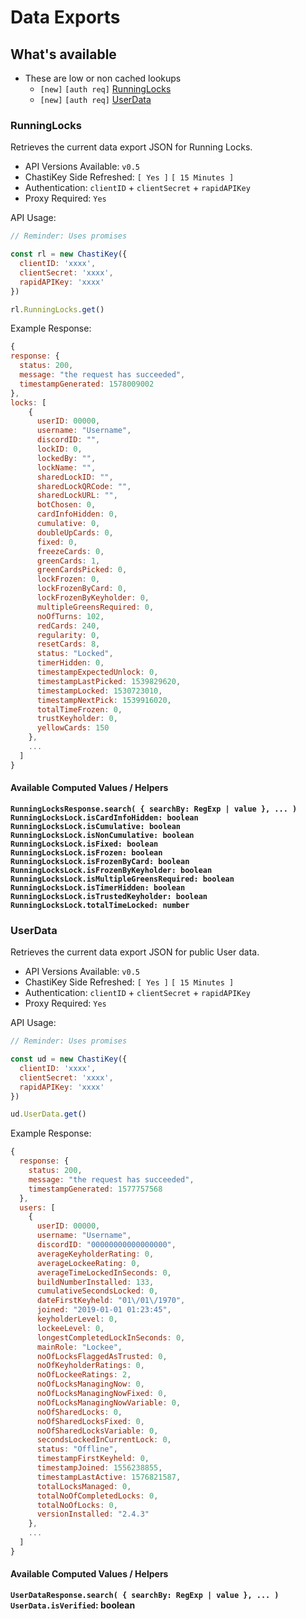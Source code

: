 # Data Exports

## What's available

- These are low or non cached lookups
  - `[new]` `[auth req]` [RunningLocks](#runninglocks)
  - `[new]` `[auth req]` [UserData](#userdata)

### RunningLocks

Retrieves the current data export JSON for Running Locks.

- API Versions Available: `v0.5`
- ChastiKey Side Refreshed: `[ Yes ]` `[ 15 Minutes ]`
- Authentication: `clientID` + `clientSecret` + `rapidAPIKey`
- Proxy Required: `Yes`

API Usage:

```js
// Reminder: Uses promises

const rl = new ChastiKey({
  clientID: 'xxxx',
  clientSecret: 'xxxx',
  rapidAPIKey: 'xxxx'
})

rl.RunningLocks.get()
```

Example Response:

```js
{
response: {
  status: 200,
  message: "the request has succeeded",
  timestampGenerated: 1578009002
},
locks: [
    {
      userID: 00000,
      username: "Username",
      discordID: "",
      lockID: 0,
      lockedBy: "",
      lockName: "",
      sharedLockID: "",
      sharedLockQRCode: "",
      sharedLockURL: "",
      botChosen: 0,
      cardInfoHidden: 0,
      cumulative: 0,
      doubleUpCards: 0,
      fixed: 0,
      freezeCards: 0,
      greenCards: 1,
      greenCardsPicked: 0,
      lockFrozen: 0,
      lockFrozenByCard: 0,
      lockFrozenByKeyholder: 0,
      multipleGreensRequired: 0,
      noOfTurns: 102,
      redCards: 240,
      regularity: 0,
      resetCards: 8,
      status: "Locked",
      timerHidden: 0,
      timestampExpectedUnlock: 0,
      timestampLastPicked: 1539829620,
      timestampLocked: 1530723010,
      timestampNextPick: 1539916020,
      totalTimeFrozen: 0,
      trustKeyholder: 0,
      yellowCards: 150
    },
    ...
  ]
}
```

#### Available Computed Values / Helpers

**`RunningLocksResponse.search( { searchBy: RegExp | value }, ... )`**  
**`RunningLocksLock.isCardInfoHidden: boolean`**  
**`RunningLocksLock.isCumulative: boolean`**  
**`RunningLocksLock.isNonCumulative: boolean`**  
**`RunningLocksLock.isFixed: boolean`**  
**`RunningLocksLock.isFrozen: boolean`**  
**`RunningLocksLock.isFrozenByCard: boolean`**  
**`RunningLocksLock.isFrozenByKeyholder: boolean`**  
**`RunningLocksLock.isMultipleGreensRequired: boolean`**  
**`RunningLocksLock.isTimerHidden: boolean`**  
**`RunningLocksLock.isTrustedKeyholder: boolean`**  
**`RunningLocksLock.totalTimeLocked: number`**

### UserData

Retrieves the current data export JSON for public User data.

- API Versions Available: `v0.5`
- ChastiKey Side Refreshed: `[ Yes ]` `[ 15 Minutes ]`
- Authentication: `clientID` + `clientSecret` + `rapidAPIKey`
- Proxy Required: `Yes`

API Usage:

```js
// Reminder: Uses promises

const ud = new ChastiKey({
  clientID: 'xxxx',
  clientSecret: 'xxxx',
  rapidAPIKey: 'xxxx'
})

ud.UserData.get()
```

Example Response:

```js
{
  response: {
    status: 200,
    message: "the request has succeeded",
    timestampGenerated: 1577757568
  },
  users: [
    {
      userID: 00000,
      username: "Username",
      discordID: "00000000000000000",
      averageKeyholderRating: 0,
      averageLockeeRating: 0,
      averageTimeLockedInSeconds: 0,
      buildNumberInstalled: 133,
      cumulativeSecondsLocked: 0,
      dateFirstKeyheld: "01\/01\/1970",
      joined: "2019-01-01 01:23:45",
      keyholderLevel: 0,
      lockeeLevel: 0,
      longestCompletedLockInSeconds: 0,
      mainRole: "Lockee",
      noOfLocksFlaggedAsTrusted: 0,
      noOfKeyholderRatings: 0,
      noOfLockeeRatings: 2,
      noOfLocksManagingNow: 0,
      noOfLocksManagingNowFixed: 0,
      noOfLocksManagingNowVariable: 0,
      noOfSharedLocks: 0,
      noOfSharedLocksFixed: 0,
      noOfSharedLocksVariable: 0,
      secondsLockedInCurrentLock: 0,
      status: "Offline",
      timestampFirstKeyheld: 0,
      timestampJoined: 1556238855,
      timestampLastActive: 1576821587,
      totalLocksManaged: 0,
      totalNoOfCompletedLocks: 0,
      totalNoOfLocks: 0,
      versionInstalled: "2.4.3"
    },
    ...
  ]
}
```

#### Available Computed Values / Helpers

**`UserDataResponse.search( { searchBy: RegExp | value }, ... )`**  
**`UserData.isVerified`: boolean**

